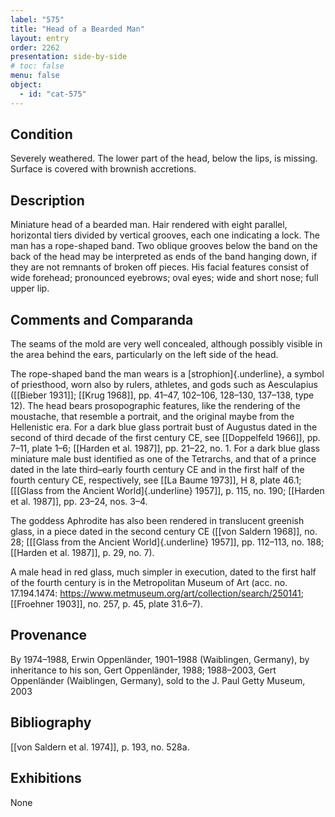 ```yaml
---
label: "575"
title: "Head of a Bearded Man"
layout: entry
order: 2262
presentation: side-by-side
# toc: false
menu: false
object:
  - id: "cat-575"
---
```


## Condition

Severely weathered. The lower part of the head, below the lips, is missing. Surface is covered with brownish accretions.

## Description

Miniature head of a bearded man. Hair rendered with eight parallel, horizontal tiers divided by vertical grooves, each one indicating a lock. The man has a rope-shaped band. Two oblique grooves below the band on the back of the head may be interpreted as ends of the band hanging down, if they are not remnants of broken off pieces. His facial features consist of wide forehead; pronounced eyebrows; oval eyes; wide and short nose; full upper lip.

## Comments and Comparanda

The seams of the mold are very well concealed, although possibly visible in the area behind the ears, particularly on the left side of the head.

The rope-shaped band the man wears is a [strophion]{.underline}, a symbol of priesthood, worn also by rulers, athletes, and gods such as Aesculapius ([[Bieber 1931]]; [[Krug 1968]], pp. 41–47, 102–106, 128–130, 137–138, type 12). The head bears prosopographic features, like the rendering of the moustache, that resemble a portrait, and the original maybe from the Hellenistic era. For a dark blue glass portrait bust of Augustus dated in the second of third decade of the first century CE, see [[Doppelfeld 1966]], pp. 7–11, plate 1–6; [[Harden et al. 1987]], pp. 21–22, no. 1. For a dark blue glass miniature male bust identified as one of the Tetrarchs, and that of a prince dated in the late third–early fourth century CE and in the first half of the fourth century CE, respectively, see [[La Baume 1973]], H 8, plate 46.1; [[[Glass from the Ancient World]{.underline} 1957]], p. 115, no. 190; [[Harden et al. 1987]], pp. 23–24, nos. 3–4.

The goddess Aphrodite has also been rendered in translucent greenish glass, in a piece dated in the second century CE ([[von Saldern 1968]], no. 28; [[[Glass from the Ancient World]{.underline} 1957]], pp. 112–113, no. 188; [[Harden et al. 1987]], p. 29, no. 7).

A male head in red glass, much simpler in execution, dated to the first half of the fourth century is in the Metropolitan Museum of Art (acc. no. 17.194.1474: <https://www.metmuseum.org/art/collection/search/250141>; [[Froehner 1903]], no. 257, p. 45, plate 31.6–7).

## Provenance

By 1974–1988, Erwin Oppenländer, 1901–1988 (Waiblingen, Germany), by inheritance to his son, Gert Oppenländer, 1988; 1988–2003, Gert Oppenländer (Waiblingen, Germany), sold to the J. Paul Getty Museum, 2003

## Bibliography

[[von Saldern et al. 1974]], p. 193, no. 528a.

## Exhibitions

None